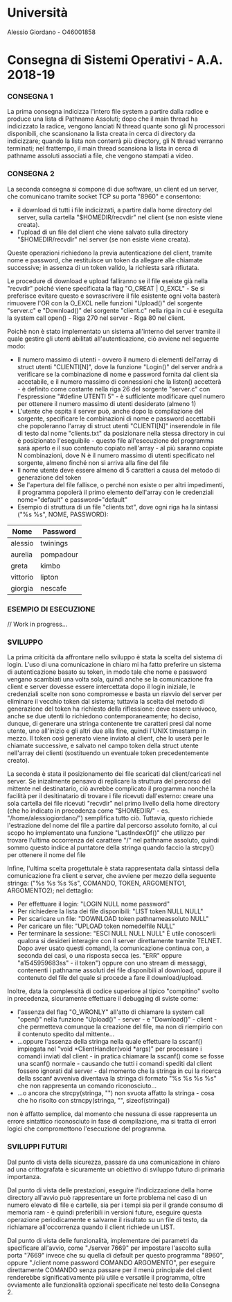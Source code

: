 # Università
Alessio Giordano - O46001858

# Consegna di Sistemi Operativi - A.A. 2018-19

### CONSEGNA 1
La prima consegna indicizza l'intero file system a partire dalla radice e produce una lista di Pathname Assoluti; dopo che il main thread ha indicizzato la radice, vengono lanciati N thread quante sono gli N processori disponibili, che scansionano la lista creata in cerca di directory da indicizzare; quando la lista non conterrà più directory, gli N thread verranno terminati; nel frattempo, il main thread scansiona la lista in cerca di pathname assoluti associati a file, che vengono stampati a video.

### CONSEGNA 2
La seconda consegna si compone di due software, un client ed un server, che comunicano tramite socket TCP su porta "8960" e consentono:
- il download di tutti i file indicizzati, a partire dalla home directory del server, sulla cartella "$HOMEDIR/recvdir" nel client (se non esiste viene creata).
- l'upload di un file del client che viene salvato sulla directory "$HOMEDIR/recvdir" nel server (se non esiste viene creata).

Queste operazioni richiedono la previa autenticazione del client, tramite nome e password, che restituisce un token da allegare alle chiamate successive; in assenza di un token valido, la richiesta sarà rifiutata.

Le procedure di download e upload falliranno se il file eseiste già nella "recvdir" poiché viene specificata la flag "O_CREAT | O_EXCL" - Se si preferisce evitare questo e sovrascrivere il file esistente ogni volta basterà rimuovere l'OR con la O_EXCL nelle funzioni "Upload()" del sorgente "server.c" e "Download()" del sorgente "client.c" nella riga in cui è eseguita la system call open() - Riga 270 nel server - Riga 80 nel client.

Poichè non è stato implementato un sistema all'interno del server tramite il quale gestire gli utenti abilitati all'autenticazione, ciò avviene nel seguente modo:
- Il numero massimo di utenti - ovvero il numero di elementi dell'array di struct utenti "CLIENTI[N]", dove la funzione "Login()" del server andrà a verificare se la combinazione di nome e password fornita dal client sia accetabile, e il numero massimo di connessioni che la listen() accetterà - è definito come costante nella riga 26 del sorgente "server.c" con l'espressione "#define UTENTI 5" - è sufficiente modificare quel numero per ottenere il numero massimo di utenti desiderato (almeno 1)
- L'utente che ospita il server può, anche dopo la compilazione del sorgente, specificare le combinazioni di nome e password accettabili che popoleranno l'array di struct utenti "CLIENTI[N]" inserendole in file di testo dal nome "clients.txt" da posizionare nella stessa directory in cui è posizionato l'eseguibile - questo file all'esecuzione del programma sarà aperto e il suo contenuto copiato nell'array - al più saranno copiate N combinazioni, dove N è il numero massimo di utenti specificato nel sorgente, almeno finché non si arriva alla fine del file
- Il nome utente deve essere almeno di 5 caratteri a causa del metodo di generazione del token
- Se l'apertura del file fallisce, o perché non esiste o per altri impedimenti, il programma popolerà il primo elemento dell'array con le credenziali nome="default" e password="default"
- Esempio di struttura di un file "clients.txt", dove ogni riga ha la sintassi ("%s %s", NOME, PASSWORD):

Nome | Password
-------- | --------
alessio | twinings
aurelia | pompadour
greta | kimbo
vittorio | lipton
giorgia | nescafe

### ESEMPIO DI ESECUZIONE
// Work in progress...

### SVILUPPO
La prima criticità da affrontare nello sviluppo è stata la scelta del sistema di login. L'uso di una comunicazione in chiaro mi ha fatto preferire un sistema di autenticazione basato su token, in modo tale che nome e password vengano scambiati una volta sola, quindi anche se la comunicazione fra client e server dovesse essere intercettata dopo il login iniziale, le credenziali scelte non sono compromesse e basta un riavvio del server per eliminare il vecchio token dal sistema; tuttavia la scelta del metodo di generazione del token ha richiesto della riflessione: deve essere univoco, anche se due utenti lo richiedono contemporaneamente; ho deciso, dunque, di generare una stringa contenente tre caratteri presi dal nome utente, uno all'inizio e gli altri due alla fine, quindi l'UNIX timestamp in mezzo. Il token così generato viene inviato al client, che lo userà per le chiamate successive, e salvato nel campo token della struct utente nell'array dei clienti (sostituendo un eventuale token precedentemente creato).

La seconda è stata il posizionamento dei file scaricati dal client/caricati nel server. Se inizalmente pensavo di replicare la struttura del percorso del mittente nel destinatario, ciò avrebbe complicato il programma nonché la facilità per il desitinatario di trovare i file ricevuti dall'esterno: creare una sola cartella dei file ricevuti "recvdir" nel primo livello della home directory (che ho indicato in precedenza come "$HOMEDIR/" - es. "/home/alessiogiordano/") semplifica tutto ciò. Tuttavia, questo richiede l'estrazione del nome del file a partire dal percorso assoluto fornito, al cui scopo ho implementato una funzione "LastIndexOf()" che utilizzo per trovare l'ultima occorrenza del carattere "/" nel pathname assoluto, quindi sommo questo indice al puntatore della stringa quando faccio la strcpy() per ottenere il nome del file

Infine, l'ultima scelta progettutale è stata rappresentata dalla sintassi della comunicazione fra client e server, che avviene per mezzo della seguente stringa: ("%s %s %s %s", COMANDO, TOKEN, ARGOMENTO1, ARGOMENTO2); nel dettaglio:
- Per effettuare il login: "LOGIN NULL nome password"
- Per richiedere la lista dei file disponibili: "LIST token NULL NULL"
- Per scaricare un file: "DOWNLOAD token pathnameassoluto NULL"
- Per caricare un file: "UPLOAD token nomedelfile NULL"
- Per terminare la sessione: "ESCI NULL NULL NULL"
È utile conoscerli qualora si desideri interagire con il server direttamente tramite TELNET.
Dopo aver usato questi comandi, la comunicazione continua con, a seconda dei casi, o una risposta secca (es. "ERR" oppure "a1545959683ss" - il token") oppure con uno stream di messaggi, contenenti i pathname assoluti dei file disponibili al download, oppure il contenuto del file del quale si procede a fare il download/upload.

Inoltre, data la complessità di codice superiore al tipico "compitino" svolto in precedenza, sicuramente effettuare il debugging di sviste come: 

- l'assenza del flag "O_WRONLY" all'atto di chiamare la system call "open()" nella funzione "Upload()" - server - e "Download()" - client - che permetteva comunque la creazione del file, ma non di riempirlo con il contenuto spedito dal mittente...
- ...oppure l'assenza della stringa nella quale effettuare la sscanf() impiegata nel "void *ClientHandler(void *args)" per processare i comandi inviati dal client - in pratica chiamare la sscanf() come se fosse una scanf() normale - causando che tutti i comandi spediti dal client fossero ignorati dal server - dal momento che la stringa in cui la ricerca della sscanf avveniva diventava la stringa di formato "%s %s %s %s" che non rappresenta un comando riconosciuto...
- ...o ancora che strcpy(stringa, "") non svuota affatto la stringa - cosa che ho risolto con strncpy(stringa, "", sizeof(stringa))

non è affatto semplice, dal momento che nessuna di esse rappresenta un errore sintattico riconosciuto in fase di compilazione, ma si tratta di errori logici che compromettono l'esecuzione del programma.

### SVILUPPI FUTURI
Dal punto di vista della sicurezza, passare da una comunicazione in chiaro ad una crittografata è sicuramente un obiettivo di sviluppo futuro di primaria importanza.

Dal punto di vista delle prestazioni, eseguire l'indicizzazione della home directory all'avvio può rappresentare un forte problema nel caso di un numero elevato di file e cartelle, sia per i tempi sia per il grande consumo di memoria ram - è quindi preferibili in versioni future, eseguire questa operazione periodicamente e salvarne il risultato su un file di testo, da richiamare all'occorrenza quando il client richiede un LIST.

Dal punto di vista delle funzionalità, implementare dei parametri da specificare all'avvio, come "./server 7669" per impostare l'ascolto sulla porta "7669" invece che su quella di default per questo programma "8960", oppure "./client nome password COMANDO ARGOMENTO", per eseguire direttamente COMANDO senza passare per il menù principale del client renderebbe significativamente più utile e versatile il programma, oltre ovviamente alle funzionalità opzionali specificate nel testo della Consegna 2.
